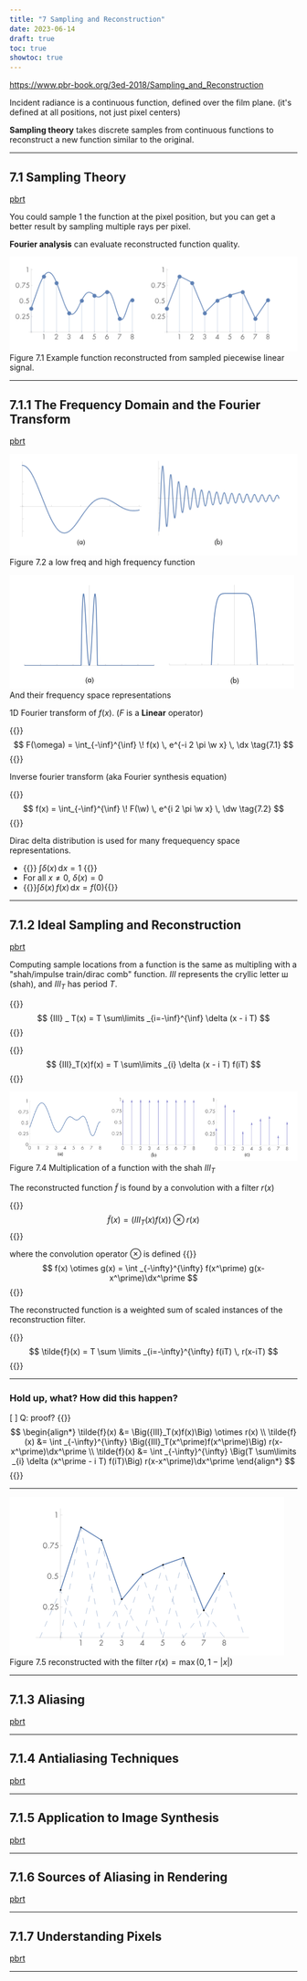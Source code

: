 ```yaml
---
title: "7 Sampling and Reconstruction"
date: 2023-06-14
draft: true
toc: true
showtoc: true
---
```



https://www.pbr-book.org/3ed-2018/Sampling_and_Reconstruction

Incident radiance is a continuous function, defined over the film plane. (it's defined at all positions, not just pixel centers)

**Sampling theory** takes discrete samples from continuous functions to reconstruct a new function similar to the original.



--- 


## 7.1 Sampling Theory
[pbrt](https://www.pbr-book.org/3ed-2018/Sampling_and_Reconstruction/Sampling_Theory#)


You could sample 1 the function at the pixel position, but you can get a better result by sampling multiple rays per pixel.

**Fourier analysis** can evaluate reconstructed function quality.

<!--
![](math_methods.png)
ch 7 has a good intro to Fourier
-->

![](fig_7.1_piecewise_linear.png)
Figure 7.1 Example function reconstructed from sampled piecewise linear signal.



--- 

## 7.1.1 The Frequency Domain and the Fourier Transform
[pbrt](https://www.pbr-book.org/3ed-2018/Sampling_and_Reconstruction/Sampling_Theory#TheFrequencyDomainandtheFourierTransform)

![](fig_7.2_low_high_freq_fn.png)
Figure 7.2 a low freq and high frequency function

![](fig_7.3_freq_space_representation.png)
And their frequency space representations

1D Fourier transform of $f(x)$. ($F$ is a **Linear** operator)

{{<katex>}}
$$
F(\omega) = \int_{-\inf}^{\inf} \! f(x) \, e^{-i 2 \pi \w x} \, \dx \tag{7.1}
$$
{{</katex>}}

Inverse fourier transform (aka Fourier synthesis equation)

{{<katex>}}
$$
f(x) = \int_{-\inf}^{\inf} \! F(\w) \, e^{i 2 \pi \w x} \, \dw \tag{7.2}
$$
{{</katex>}}

Dirac delta distribution is used for many frequequency space representations.

- {{<katex>}} $\int \delta(x) \, \mathrm{d}x = 1$ {{</katex>}}
- For all $x\ne0$, $\delta(x)=0$
- {{<katex>}}$\int \delta(x) \, f(x) \, \mathrm{d} x = f(0)${{</katex>}}

--- 

## 7.1.2 Ideal Sampling and Reconstruction
[pbrt](https://www.pbr-book.org/3ed-2018/Sampling_and_Reconstruction/Sampling_Theory#IdealSamplingandReconstruction)

Computing sample locations from a function is the same as multipling with a "shah/impulse train/dirac comb" function.
$III$ represents the cryllic letter ш (shah), and ${III}_T$ has period $T$.

{{<katex>}}
$$
{III} _ T(x) = T \sum\limits _{i=-\inf}^{\inf} \delta (x - i T)
$$
{{</katex>}}

{{<katex>}}
$$
{III}_T(x)f(x) = T \sum\limits _{i} \delta (x - i T) f(iT)
$$
{{</katex>}}

![](fig_7.4_shah.png)
Figure 7.4 Multiplication of a function with the shah ${III}_T$

The reconstructed function $\tilde{f}$ is found by a convolution with a filter $r(x)$

{{<katex>}}
$$
\tilde{f}(x) = \Big({III}_T(x)f(x)\Big) \otimes r(x)
$$
{{</katex>}}

where the convolution operator $\otimes$ is defined
{{<katex>}}
$$
f(x) \otimes g(x) = \int _{-\infty}^{\infty} f(x^\prime) g(x-x^\prime)\dx^\prime
$$
{{</katex>}}

The reconstructed function is a weighted sum of scaled instances of the reconstruction filter.

{{<katex>}}
$$
\tilde{f}(x) = T \sum \limits _{i=-\infty}^{\infty}  f(iT) \, r(x-iT)
$$
{{</katex>}}

---

### Hold up, what? How did this happen?

[ ] Q: proof?
{{<katex>}}
$$
\begin{align*}
\tilde{f}(x) &= \Big({III}_T(x)f(x)\Big) \otimes r(x) \\
\tilde{f}(x) &= \int _{-\infty}^{\infty} \Big({III}_T(x^\prime)f(x^\prime)\Big) r(x-x^\prime)\dx^\prime \\
\tilde{f}(x) &= \int _{-\infty}^{\infty} \Big(T \sum\limits _{i} \delta (x^\prime - i T) f(iT)\Big) r(x-x^\prime)\dx^\prime
\end{align*}
$$
{{</katex>}}

---

![](fig_7.5_reconstructed.png)
Figure 7.5 reconstructed with the filter $r(x)=\max(0, 1-|x|)$



--- 

## 7.1.3 Aliasing
[pbrt](https://www.pbr-book.org/3ed-2018/Sampling_and_Reconstruction/Sampling_Theory#Aliasing)


---

## 7.1.4 Antialiasing Techniques
[pbrt](https://www.pbr-book.org/3ed-2018/Sampling_and_Reconstruction/Sampling_Theory#AntialiasingTechniques)

---

## 7.1.5 Application to Image Synthesis
[pbrt](https://www.pbr-book.org/3ed-2018/Sampling_and_Reconstruction/Sampling_Theory#ApplicationtoImageSynthesis)

---

## 7.1.6 Sources of Aliasing in Rendering
[pbrt](https://www.pbr-book.org/3ed-2018/Sampling_and_Reconstruction/Sampling_Theory#SourcesofAliasinginRendering)

---

## 7.1.7 Understanding Pixels
[pbrt](https://www.pbr-book.org/3ed-2018/Sampling_and_Reconstruction/Sampling_Theory#UnderstandingPixels)

---

